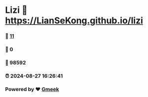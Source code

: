 # Lizi :link: https://LianSeKong.github.io/lizi 
### :page_facing_up: [11](https://LianSeKong.github.io/lizi/tag.html) 
### :speech_balloon: 0 
### :hibiscus: 98592 
### :alarm_clock: 2024-08-27 16:26:41 
### Powered by :heart: [Gmeek](https://github.com/Meekdai/Gmeek)
